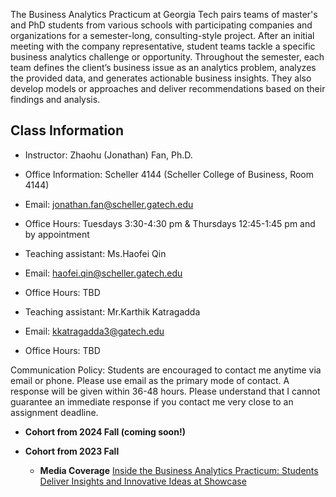 The Business Analytics Practicum at Georgia Tech pairs teams of master's and PhD students from various schools with participating companies and organizations for a semester-long, consulting-style project. After an initial meeting with the company representative, student teams tackle a specific business analytics challenge or opportunity. Throughout the semester, each team defines the client’s business issue as an analytics problem, analyzes the provided data, and generates actionable business insights. They also develop models or approaches and deliver recommendations based on their findings and analysis.


## Class Information
* Instructor: Zhaohu (Jonathan) Fan, Ph.D.
* Office Information: Scheller 4144 (Scheller College of Business, Room 4144) 
* Email: jonathan.fan@scheller.gatech.edu
* Office Hours: Tuesdays 3:30-4:30 pm & Thursdays 12:45-1:45 pm and by appointment


* Teaching assistant: Ms.Haofei Qin 
* Email: haofei.qin@scheller.gatech.edu
* Office Hours: TBD

* Teaching assistant: Mr.Karthik Katragadda
* Email: kkatragadda3@gatech.edu
* Office Hours: TBD



Communication Policy: Students are encouraged to contact me anytime via email or phone. Please use email as the primary mode of contact.  A response will be given within 36-48 hours.  Please understand that I cannot guarantee an immediate response if you contact me very close to an assignment deadline. 

*  **Cohort from 2024 Fall (coming soon!)** 
      
*  **Cohort from 2023 Fall** 
    * **Media Coverage**  [Inside the Business Analytics Practicum: Students Deliver Insights and Innovative Ideas at Showcase](https://www.scheller.gatech.edu/news/business-analytics-center/news-article-bac1.html)
